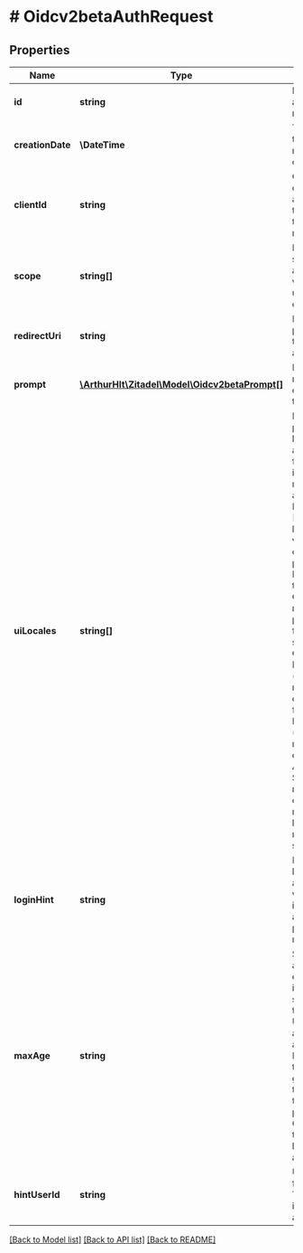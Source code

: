 # # Oidcv2betaAuthRequest

## Properties

Name | Type | Description | Notes
------------ | ------------- | ------------- | -------------
**id** | **string** | ID of the authorization request | [optional]
**creationDate** | **\DateTime** | Time when the auth request was created | [optional]
**clientId** | **string** | OIDC client ID of the application that created the auth request | [optional]
**scope** | **string[]** | Requested scopes by the application, which the user must consent to. | [optional]
**redirectUri** | **string** | Base URI that points back to the application | [optional]
**prompt** | [**\ArthurHlt\Zitadel\Model\Oidcv2betaPrompt[]**](Oidcv2betaPrompt.md) | Prompts that must be displayed to the user | [optional]
**uiLocales** | **string[]** | End-User&#39;s preferred languages and scripts for the user interface, represented as a list of BCP47 [RFC5646] language tag values, ordered by preference. For instance, the value [fr-CA, fr, en] represents a preference for French as spoken in Canada, then French (without a region designation), followed by English (without a region designation). An error SHOULD NOT result if some or all of the requested locales are not supported. | [optional]
**loginHint** | **string** | Login hint can be set by the application with a user identifier such as an email or phone number. | [optional]
**maxAge** | **string** | Specifies the allowable elapsed time in seconds since the last time the End-User was actively authenticated. If the elapsed time is greater than this value, or the field is present with 0 duration, the user must be re-authenticated. | [optional]
**hintUserId** | **string** | User ID taken from a ID Token Hint if it was present and valid. | [optional]

[[Back to Model list]](../../README.md#models) [[Back to API list]](../../README.md#endpoints) [[Back to README]](../../README.md)
